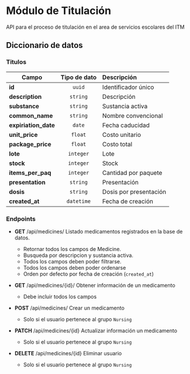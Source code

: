 # Módulo de Titulación

API para el proceso de titulación en el area de servicios escolares del ITM

## Diccionario de datos

### Titulos

| Campo                | Tipo de dato | Descripción            |
| -------------------- | :----------: | :--------------------- |
| **id**               |    `uuid`    | Identificador único    |
| **description**      |   `string`   | Descripción            |
| **substance**        |   `string`   | Sustancia activa       |
| **common_name**      |   `string`   | Nombre convencional    |
| **expiriation_date** |    `date`    | Fecha caducidad        |
| **unit_price**       |   `float`    | Costo unitario         |
| **package_price**    |   `float`    | Costo total            |
| **lote**             |  `integer`   | Lote                   |
| **stock**            |  `integer`   | Stock                  |
| **items_per_paq**    |  `integer`   | Cantidad por paquete   |
| **presentation**     |   `string`   | Presentación           |
| **dosis**            |   `string`   | Dosis por presentación |
| **created_at**       |  `datetime`  | Fecha de creación      |

### Endpoints

- **GET** /api/medicines/ Listado medicamentos registrados en la base de datos.
  - Retornar todos los campos de Medicine.
  - Busqueda por descripcion y sustancia activa.
  - Todos los campos deben poder filtrarse.
  - Todos los campos deben poder ordenarse
  - Orden por defecto por fecha de creación (`created_at`)

- **GET** /api/medicines/{id}/ Obtener información de un medicamento
  - Debe incluir todos los campos

- **POST** /api/medicines/ Crear un medicamento
  - Solo si el usuario pertenece al grupo `Nursing`
- **PATCH** /api/medicines/{id} Actualizar información un medicamento
  - Solo si el usuario pertenece al grupo `Nursing`
- **DELETE** /api/medicines/{id} Eliminar usuario
  - Solo si el usuario pertenece al grupo `Nursing`
